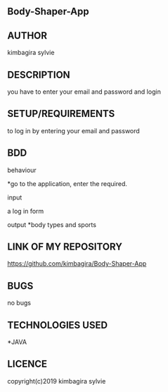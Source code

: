 ## Body-Shaper-App

## AUTHOR

kimbagira sylvie

## DESCRIPTION

you have to enter your email and password and login

## SETUP/REQUIREMENTS
to log in by entering your email and password


## BDD

behaviour

*go to the application, enter the required.

input

a log in form


output
*body types and sports 

## LINK OF MY REPOSITORY
https://github.com/kimbagira/Body-Shaper-App

## BUGS
  no bugs
  
## TECHNOLOGIES USED
*JAVA

## LICENCE

copyright(c)2019 kimbagira sylvie
